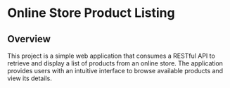 # Online Store Product Listing

## Overview

This project is a simple web application that consumes a RESTful API to retrieve and display a list of products from an online store. The application provides users with an intuitive interface to browse available products and view its details.
